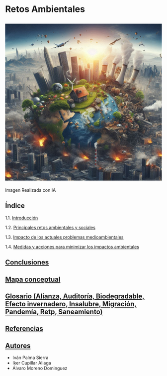 # Retos Ambientales
![introduccion](img/introduccion.jpg)
---
Imagen Realizada con IA
## Índice
1.1. [Introducción]()

1.2. [Principales retos ambientales y sociales]()

1.3. [Impacto de los actuales problemas medioambientales]()

1.4. [Medidas y acciones para minimizar los impactos ambientales]()
 
## [Conclusiones]()
## [Mapa conceptual]() 
## [Glosario (Alianza, Auditoría, Biodegradable, Efecto invernadero, Insalubre, Migración, Pandemía, Retp, Saneamiento)]()
## [Referencias]()
## [Autores]()
- Iván Palma Sierra
- Iker Cupillar Aliaga
- Álvaro Moreno Dominguez
